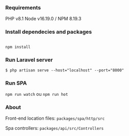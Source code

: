 ### Requirements
PHP v8.1
Node v16.19.0 / NPM 8.19.3

### Install dependecies and packages

```composer install
```
```
npm install
```

### Run Laravel server
```
$ php artisan serve --host="localhost" --port="8000"
```

### Run SPA
```npm run watch```
ou 
```npm run hot```

### About

Front-end location files:
`packages/spa/http/src`

Spa controllers:
`packages/api/src/Controllers`
